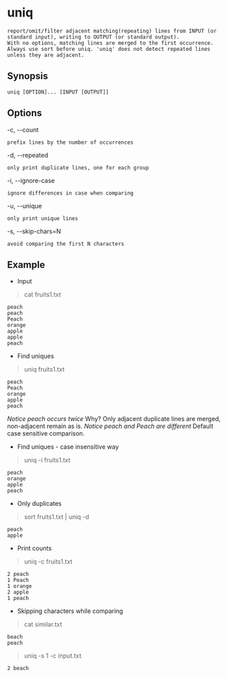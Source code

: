 # uniq

    report/omit/filter adjacent matching(repeating) lines from INPUT (or standard input), writing to OUTPUT (or standard output).
    With no options, matching lines are merged to the first occurrence.
    Always use sort before uniq. 'uniq' does not detect repeated lines unless they are adjacent.

## Synopsis

`uniq [OPTION]... [INPUT [OUTPUT]]`

## Options

-c, --count

    prefix lines by the number of occurrences

-d, --repeated

    only print duplicate lines, one for each group

-i, --ignore-case

    ignore differences in case when comparing

-u, --unique

    only print unique lines

-s, --skip-chars=N

    avoid comparing the first N characters

## Example

* Input

> cat fruits1.txt

    peach
    peach
    Peach
    orange
    apple
    apple
    peach

* Find uniques

> uniq fruits1.txt

    peach
    Peach
    orange
    apple
    peach

_Notice peach occurs twice_
Why? Only adjacent duplicate lines are merged, non-adjacent remain as is.
_Notice peach and Peach are different_
Default case sensitive comparison.

* Find uniques - case insensitive way

> uniq -i fruits1.txt

    peach
    orange
    apple
    peach

* Only duplicates

> sort fruits1.txt | uniq -d

    peach
    apple

* Print counts

> uniq -c fruits1.txt

    2 peach
    1 Peach
    1 orange
    2 apple
    1 peach

* Skipping characters while comparing

> cat similar.txt

    beach
    peach
> uniq -s 1 -c input.txt

    2 beach
